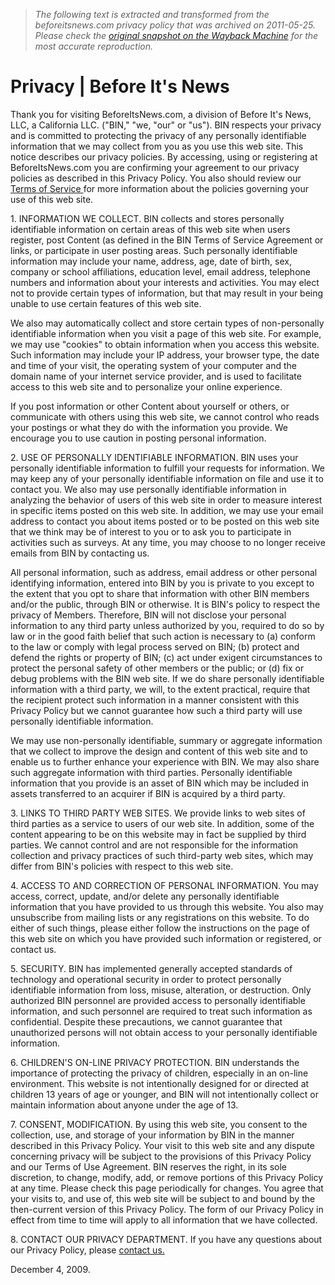 > *The following text is extracted and transformed from the beforeitsnews.com privacy policy that was archived on 2011-05-25. Please check the [original snapshot on the Wayback Machine](https://web.archive.org/web/20110525050329id_/http%3A//beforeitsnews.com/privacy) for the most accurate reproduction.*

# Privacy | Before It's News

Thank you for visiting BeforeItsNews.com, a division of Before It's News, LLC, a California LLC. ("BIN," "we, "our" or "us"). BIN respects your privacy and is committed to protecting the privacy of any personally identifiable information that we may collect from you as you use this web site. This notice describes our privacy policies. By accessing, using or registering at BeforeItsNews.com you are confirming your agreement to our privacy policies as described in this Privacy Policy. You also should review our [Terms of Service ](https://web.archive.org/terms/)for more information about the policies governing your use of this web site.

1\. INFORMATION WE COLLECT. BIN collects and stores personally identifiable information on certain areas of this web site when users register, post Content (as defined in the BIN Terms of Service Agreement or links, or participate in user posting areas. Such personally identifiable information may include your name, address, age, date of birth, sex, company or school affiliations, education level, email address, telephone numbers and information about your interests and activities. You may elect not to provide certain types of information, but that may result in your being unable to use certain features of this web site.

We also may automatically collect and store certain types of non-personally identifiable information when you visit a page of this web site. For example, we may use "cookies" to obtain information when you access this website. Such information may include your IP address, your browser type, the date and time of your visit, the operating system of your computer and the domain name of your internet service provider, and is used to facilitate access to this web site and to personalize your online experience.

If you post information or other Content about yourself or others, or communicate with others using this web site, we cannot control who reads your postings or what they do with the information you provide. We encourage you to use caution in posting personal information.

2\. USE OF PERSONALLY IDENTIFIABLE INFORMATION. BIN uses your personally identifiable information to fulfill your requests for information. We may keep any of your personally identifiable information on file and use it to contact you. We also may use personally identifiable information in analyzing the behavior of users of this web site in order to measure interest in specific items posted on this web site. In addition, we may use your email address to contact you about items posted or to be posted on this web site that we think may be of interest to you or to ask you to participate in activities such as surveys. At any time, you may choose to no longer receive emails from BIN by contacting us.

All personal information, such as address, email address or other personal identifying information, entered into BIN by you is private to you except to the extent that you opt to share that information with other BIN members and/or the public, through BIN or otherwise. It is BIN's policy to respect the privacy of Members. Therefore, BIN will not disclose your personal information to any third party unless authorized by you, required to do so by law or in the good faith belief that such action is necessary to (a) conform to the law or comply with legal process served on BIN; (b) protect and defend the rights or property of BIN; (c) act under exigent circumstances to protect the personal safety of other members or the public; or (d) fix or debug problems with the BIN web site. If we do share personally identifiable information with a third party, we will, to the extent practical, require that the recipient protect such information in a manner consistent with this Privacy Policy but we cannot guarantee how such a third party will use personally identifiable information.

We may use non-personally identifiable, summary or aggregate information that we collect to improve the design and content of this web site and to enable us to further enhance your experience with BIN. We may also share such aggregate information with third parties. Personally identifiable information that you provide is an asset of BIN which may be included in assets transferred to an acquirer if BIN is acquired by a third party.

3\. LINKS TO THIRD PARTY WEB SITES. We provide links to web sites of third parties as a service to users of our web site. In addition, some of the content appearing to be on this website may in fact be supplied by third parties. We cannot control and are not responsible for the information collection and privacy practices of such third-party web sites, which may differ from BIN's policies with respect to this web site.

4\. ACCESS TO AND CORRECTION OF PERSONAL INFORMATION. You may access, correct, update, and/or delete any personally identifiable information that you have provided to us through this website. You also may unsubscribe from mailing lists or any registrations on this website. To do either of such things, please either follow the instructions on the page of this web site on which you have provided such information or registered, or contact us.

5\. SECURITY. BIN has implemented generally accepted standards of technology and operational security in order to protect personally identifiable information from loss, misuse, alteration, or destruction. Only authorized BIN personnel are provided access to personally identifiable information, and such personnel are required to treat such information as confidential. Despite these precautions, we cannot guarantee that unauthorized persons will not obtain access to your personally identifiable information.

6\. CHILDREN'S ON-LINE PRIVACY PROTECTION. BIN understands the importance of protecting the privacy of children, especially in an on-line environment. This website is not intentionally designed for or directed at children 13 years of age or younger, and BIN will not intentionally collect or maintain information about anyone under the age of 13.

7\. CONSENT, MODIFICATION. By using this web site, you consent to the collection, use, and storage of your information by BIN in the manner described in this Privacy Policy. Your visit to this web site and any dispute concerning privacy will be subject to the provisions of this Privacy Policy and our Terms of Use Agreement. BIN reserves the right, in its sole discretion, to change, modify, add, or remove portions of this Privacy Policy at any time. Please check this page periodically for changes. You agree that your visits to, and use of, this web site will be subject to and bound by the then-current version of this Privacy Policy. The form of our Privacy Policy in effect from time to time will apply to all information that we have collected.

8\. CONTACT OUR PRIVACY DEPARTMENT. If you have any questions about our Privacy Policy, please [contact us.](https://web.archive.org/contact/)

December 4, 2009.
